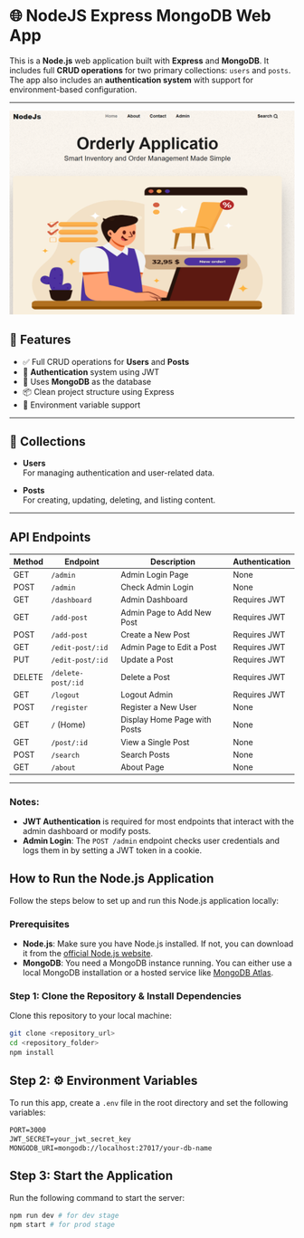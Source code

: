 # 🌐 NodeJS Express MongoDB Web App

This is a **Node.js** web application built with **Express** and **MongoDB**. It includes full **CRUD operations** for two primary collections: `users` and `posts`. The app also includes an **authentication system** with support for environment-based configuration.

---
![APP](/Images/app.png)

## 🚀 Features

- ✅ Full CRUD operations for **Users** and **Posts**
- 🔐 **Authentication** system using JWT
- 🌱 Uses **MongoDB** as the database
- 📦 Clean project structure using Express
- 🔧 Environment variable support

---

## 📁 Collections

- **Users**  
  For managing authentication and user-related data.

- **Posts**  
  For creating, updating, deleting, and listing content.

---


## API Endpoints

| **Method** | **Endpoint**         | **Description**                          | **Authentication**  |
|------------|----------------------|------------------------------------------|---------------------|
| GET        | `/admin`             | Admin Login Page                         | None                |
| POST       | `/admin`             | Check Admin Login                        | None                |
| GET        | `/dashboard`         | Admin Dashboard                          | Requires JWT        |
| GET        | `/add-post`          | Admin Page to Add New Post               | Requires JWT        |
| POST       | `/add-post`          | Create a New Post                        | Requires JWT        |
| GET        | `/edit-post/:id`     | Admin Page to Edit a Post                | Requires JWT        |
| PUT        | `/edit-post/:id`     | Update a Post                            | Requires JWT        |
| DELETE     | `/delete-post/:id`   | Delete a Post                            | Requires JWT        |
| GET        | `/logout`            | Logout Admin                             | Requires JWT        |
| POST       | `/register`          | Register a New User                      | None                |
| GET        | `/` (Home)           | Display Home Page with Posts             | None                |
| GET        | `/post/:id`          | View a Single Post                       | None                |
| POST       | `/search`            | Search Posts                             | None                |
| GET        | `/about`             | About Page                               | None                |

---

### Notes:
- **JWT Authentication** is required for most endpoints that interact with the admin dashboard or modify posts.
- **Admin Login**: The `POST /admin` endpoint checks user credentials and logs them in by setting a JWT token in a cookie.

## How to Run the Node.js Application

Follow the steps below to set up and run this Node.js application locally:

### Prerequisites

- **Node.js**: Make sure you have Node.js installed. If not, you can download it from the [official Node.js website](https://nodejs.org/).
- **MongoDB**: You need a MongoDB instance running. You can either use a local MongoDB installation or a hosted service like [MongoDB Atlas](https://www.mongodb.com/cloud/atlas).

### Step 1: Clone the Repository & Install Dependencies

Clone this repository to your local machine:

```bash
git clone <repository_url>
cd <repository_folder>
npm install

```

## Step 2: ⚙️ Environment Variables

To run this app, create a `.env` file in the root directory and set the following variables:

```env
PORT=3000
JWT_SECRET=your_jwt_secret_key
MONGODB_URI=mongodb://localhost:27017/your-db-name
```
## Step 3: Start the Application

Run the following command to start the server:

```bash
npm run dev # for dev stage
npm start # for prod stage
```